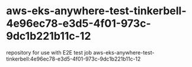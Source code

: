 # aws-eks-anywhere-test-tinkerbell-4e96ec78-e3d5-4f01-973c-9dc1b221b11c-12
repository for use with E2E test job aws-eks-anywhere-test-tinkerbell:4e96ec78-e3d5-4f01-973c-9dc1b221b11c-12
